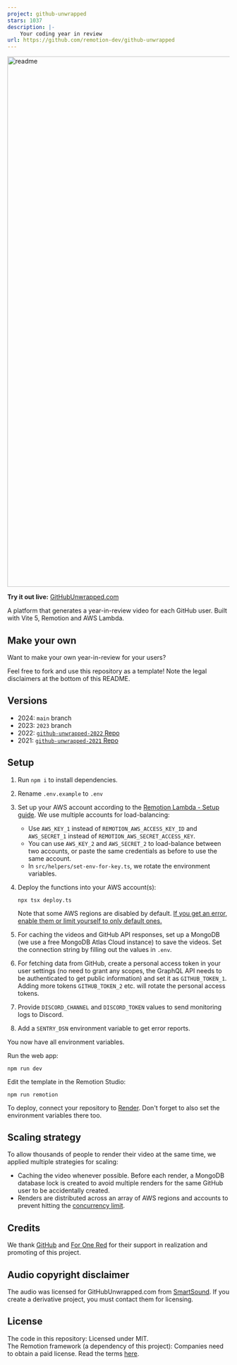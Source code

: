 ```yaml
---
project: github-unwrapped
stars: 1037
description: |-
    Your coding year in review
url: https://github.com/remotion-dev/github-unwrapped
---
```


<img width="1200" alt="readme" src="https://github.com/remotion-dev/github-unwrapped-2023/assets/73991323/0a907f4f-a591-4d98-8b38-c90581ccfb33">

**Try it out live:** [GitHubUnwrapped.com](https://www.githubunwrapped.com)

A platform that generates a year-in-review video for each GitHub user. Built with Vite 5, Remotion and AWS Lambda.

## Make your own

Want to make your own year-in-review for your users?

Feel free to fork and use this repository as a template! Note the legal disclaimers at the bottom of this README.

## Versions

- 2024: `main` branch
- 2023: `2023` branch
- 2022: [`github-unwrapped-2022` Repo](https://github.com/remotion-dev/github-unwrapped-2022)
- 2021: [`github-unwrapped-2021` Repo](https://github.com/remotion-dev/github-unwrapped-2021)

## Setup

1. Run `npm i` to install dependencies.
2. Rename `.env.example` to `.env`
3. Set up your AWS account according to the [Remotion Lambda - Setup guide](https://remotion.dev/docs/lambda/setup). We use multiple accounts for load-balancing:
   - Use `AWS_KEY_1` instead of `REMOTION_AWS_ACCESS_KEY_ID` and `AWS_SECRET_1` instead of `REMOTION_AWS_SECRET_ACCESS_KEY`.
   - You can use `AWS_KEY_2` and `AWS_SECRET_2` to load-balance between two accounts, or paste the same credentials as before to use the same account.
   - In `src/helpers/set-env-for-key.ts`, we rotate the environment variables.
4. Deploy the functions into your AWS account(s):

   ```
   npx tsx deploy.ts
   ```

   Note that some AWS regions are disabled by default. [If you get an error, enable them or limit yourself to only default ones.](https://remotion.dev/docs/lambda/troubleshooting/security-token)

5. For caching the videos and GitHub API responses, set up a MongoDB (we use a free MongoDB Atlas Cloud instance) to save the videos. Set the connection string by filling out the values in `.env`.
6. For fetching data from GitHub, create a personal access token in your user settings (no need to grant any scopes, the GraphQL API needs to be authenticated to get public information) and set it as `GITHUB_TOKEN_1`. Adding more tokens `GITHUB_TOKEN_2` etc. will rotate the personal access tokens.
7. Provide `DISCORD_CHANNEL` and `DISCORD_TOKEN` values to send monitoring logs to Discord.
8. Add a `SENTRY_DSN` environment variable to get error reports.

You now have all environment variables.

Run the web app:

```console
npm run dev
```

Edit the template in the Remotion Studio:

```console
npm run remotion
```

To deploy, connect your repository to [Render](https://render.com/). Don't forget to also set the environment variables there too.

## Scaling strategy

To allow thousands of people to render their video at the same time, we applied multiple strategies for scaling:

- Caching the video whenever possible. Before each render, a MongoDB database lock is created to avoid multiple renders for the same GitHub user to be accidentally created.
- Renders are distributed across an array of AWS regions and accounts to prevent hitting the [concurrency limit](https://www.remotion.dev/docs/lambda/troubleshooting/rate-limit).

## Credits

We thank [GitHub](https://github.com/github) and [For One Red](https://github.com/foronered) for their support in realization and promoting of this project.

## Audio copyright disclaimer

The audio was licensed for GitHubUnwrapped.com from [SmartSound](https://www.smartsound.com/). If you create a derivative project, you must contact them for licensing.

## License

The code in this repository: Licensed under MIT.  
The Remotion framework (a dependency of this project): Companies need to obtain a paid license. Read the terms [here](https://github.com/remotion-dev/remotion/blob/main/LICENSE.md#company-license).

